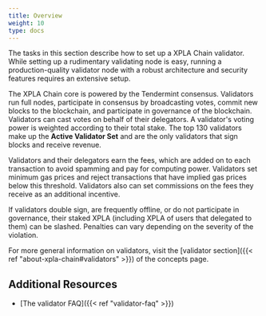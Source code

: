 ```yaml
---
title: Overview
weight: 10
type: docs
---
```


The tasks in this section describe how to set up a XPLA Chain validator. While setting up a rudimentary validating node is easy, running a production-quality validator node with a robust architecture and security features requires an extensive setup.

The XPLA Chain core is powered by the Tendermint consensus. Validators run full nodes, participate in consensus by broadcasting votes, commit new blocks to the blockchain, and participate in governance of the blockchain. Validators can cast votes on behalf of their delegators. A validator's voting power is weighted according to their total stake. The top 130 validators make up the **Active Validator Set** and are the only validators that sign blocks and receive revenue.

Validators and their delegators earn the fees, which are added on to each transaction to avoid spamming and pay for computing power. Validators set minimum gas prices and reject transactions that have implied gas prices below this threshold. Validators also can set commissions on the fees they receive as an additional incentive.

If validators double sign, are frequently offline, or do not participate in governance, their staked XPLA (including XPLA of users that delegated to them) can be slashed. Penalties can vary depending on the severity of the violation.

For more general information on validators, visit the [validator section]({{< ref "about-xpla-chain#validators" >}}) of the concepts page.

## Additional Resources

- [The validator FAQ]({{< ref "validator-faq" >}})
